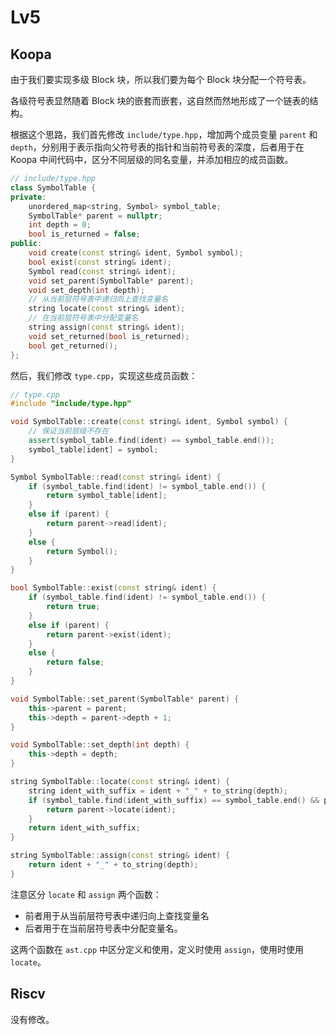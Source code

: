 # Lv5

## Koopa

由于我们要实现多级 Block 块，所以我们要为每个 Block 块分配一个符号表。

各级符号表显然随着 Block 块的嵌套而嵌套，这自然而然地形成了一个链表的结构。

根据这个思路，我们首先修改 `include/type.hpp`，增加两个成员变量 `parent` 和 `depth`，分别用于表示指向父符号表的指针和当前符号表的深度，后者用于在 Koopa 中间代码中，区分不同层级的同名变量，并添加相应的成员函数。

```cpp
// include/type.hpp
class SymbolTable {
private:
    unordered_map<string, Symbol> symbol_table;
    SymbolTable* parent = nullptr;
    int depth = 0;
    bool is_returned = false;
public:
    void create(const string& ident, Symbol symbol);
    bool exist(const string& ident);
    Symbol read(const string& ident);
    void set_parent(SymbolTable* parent);
    void set_depth(int depth);
    // 从当前层符号表中递归向上查找变量名
    string locate(const string& ident);
    // 在当前层符号表中分配变量名
    string assign(const string& ident);
    void set_returned(bool is_returned);
    bool get_returned();
};
```

然后，我们修改 `type.cpp`，实现这些成员函数：

```cpp
// type.cpp
#include "include/type.hpp"

void SymbolTable::create(const string& ident, Symbol symbol) {
    // 保证当前层级不存在
    assert(symbol_table.find(ident) == symbol_table.end());
    symbol_table[ident] = symbol;
}

Symbol SymbolTable::read(const string& ident) {
    if (symbol_table.find(ident) != symbol_table.end()) {
        return symbol_table[ident];
    }
    else if (parent) {
        return parent->read(ident);
    }
    else {
        return Symbol();
    }
}

bool SymbolTable::exist(const string& ident) {
    if (symbol_table.find(ident) != symbol_table.end()) {
        return true;
    }
    else if (parent) {
        return parent->exist(ident);
    }
    else {
        return false;
    }
}

void SymbolTable::set_parent(SymbolTable* parent) {
    this->parent = parent;
    this->depth = parent->depth + 1;
}

void SymbolTable::set_depth(int depth) {
    this->depth = depth;
}

string SymbolTable::locate(const string& ident) {
    string ident_with_suffix = ident + "_" + to_string(depth);
    if (symbol_table.find(ident_with_suffix) == symbol_table.end() && parent) {
        return parent->locate(ident);
    }
    return ident_with_suffix;
}

string SymbolTable::assign(const string& ident) {
    return ident + "_" + to_string(depth);
}
```

注意区分 `locate` 和 `assign` 两个函数：

- 前者用于从当前层符号表中递归向上查找变量名
- 后者用于在当前层符号表中分配变量名。

这两个函数在 `ast.cpp` 中区分定义和使用，定义时使用 `assign`，使用时使用 `locate`。

## Riscv

没有修改。